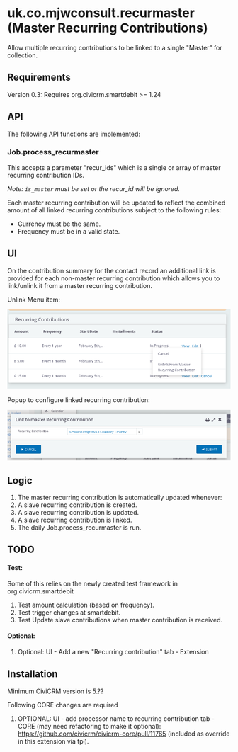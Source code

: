 # uk.co.mjwconsult.recurmaster (Master Recurring Contributions)

Allow multiple recurring contributions to be linked to a single "Master" for collection.

## Requirements
Version 0.3: Requires org.civicrm.smartdebit >= 1.24
 
## API
The following API functions are implemented:

### Job.process_recurmaster
This accepts a parameter "recur_ids" which is a single or array of master recurring contribution IDs.

*Note: `is_master` must be set or the recur_id will be ignored.*

Each master recurring contribution will be updated to reflect the combined amount of all linked recurring contributions subject to the following rules:
* Currency must be the same.
* Frequency must be in a valid state.

## UI
On the contribution summary for the contact record an additional link is provided for each non-master recurring contribution which allows you to link/unlink it from a master recurring contribution.

Unlink Menu item:

![Menu Unlink](/docs/images/contact_tab_contribute_menu_unlink.png)

Popup to configure linked recurring contribution:

![Link Popup](/docs/images/contact_tab_contribute_link_popup.png)

## Logic

1. The master recurring contribution is automatically updated whenever:
  1. A slave recurring contribution is created.
  1. A slave recurring contribution is updated.
  1. A slave recurring contribution is linked.
  1. The daily Job.process_recurmaster is run.

  
## TODO

#### Test:
Some of this relies on the newly created test framework in org.civicrm.smartdebit
1. Test amount calculation (based on frequency).
1. Test trigger changes at smartdebit.
1. Test Update slave contributions when master contribution is received.

#### Optional:
1. Optional: UI - Add a new "Recurring contribution" tab - Extension

## Installation
Minimum CiviCRM version is 5.??

Following CORE changes are required
1. OPTIONAL: UI - add processor name to recurring contribution tab - CORE (may need refactoring to make it optional): https://github.com/civicrm/civicrm-core/pull/11765 (included as override in this extension via tpl).
